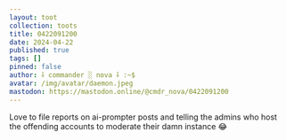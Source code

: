 ```yaml
---
layout: toot
collection: toots
title: 0422091200
date: 2024-04-22
published: true
tags: []
pinned: false
author: ⸸ commander ░ nova ⸸ :~$
avatar: /img/avatar/daemon.jpeg
mastodon: https://mastodon.online/@cmdr_nova/0422091200
---
```


Love to file reports on ai-prompter posts and telling the admins who host the offending accounts to moderate their damn instance 😂
